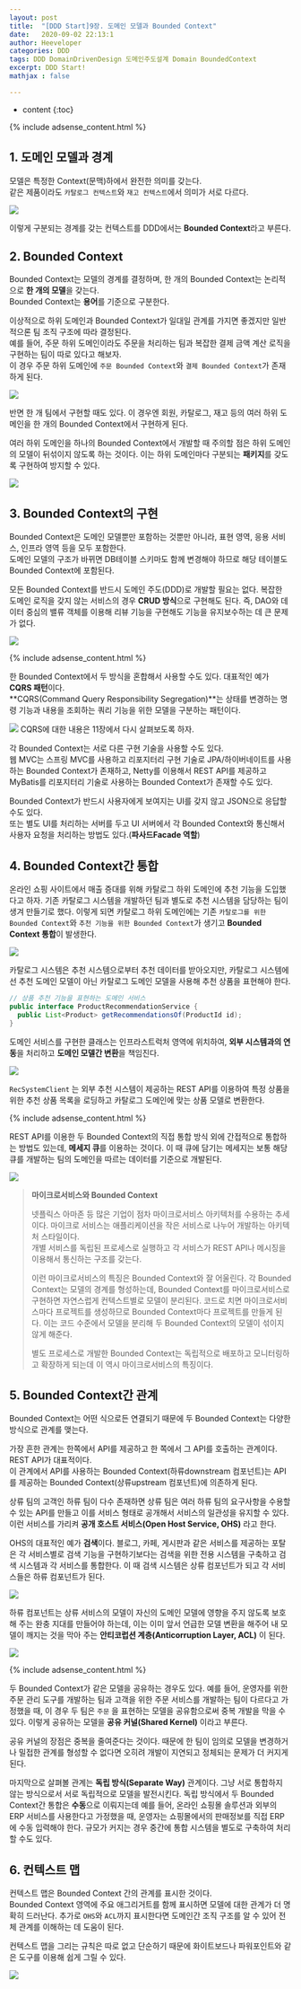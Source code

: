```yaml
---
layout: post
title:  "[DDD Start]9장. 도메인 모델과 Bounded Context"
date:   2020-09-02 22:13:1
author: Heeveloper
categories: DDD
tags: DDD DomainDrivenDesign 도메인주도설계 Domain BoundedContext
excerpt: DDD Start!
mathjax : false

---
```


* content
{:toc}

{% include adsense_content.html %}

## 1. 도메인 모델과 경계

모델은 특정한 Context(문맥)하에서 완전한 의미를 갖는다.  
같은 제품이라도 `카탈로그 컨텍스트`와 `재고 컨텍스트`에서 의미가 서로 다르다.

<img src = "/img/DDDStart/9-domain-model-boundary.png">

이렇게 구분되는 경계를 갖는 컨텍스트를 DDD에서는 **Bounded Context**라고 부른다.

## 2. Bounded Context

Bounded Context는 모델의 경계를 결정하며, 한 개의 Bounded Context는 논리적으로 **한 개의 모델**을 갖는다.  
Bounded Context는 **용어**를 기준으로 구분한다.

이상적으로 하위 도메인과 Bounded Context가 일대일 관계를 가지면 좋겠지만 일반적으론 팀 조직 구조에 따라 결정된다.  
예를 들어, 주문 하위 도메인이라도 주문을 처리하는 팀과 복잡한 결제 금액 계산 로직을 구현하는 팀이 따로 있다고 해보자.  
이 경우 주문 하위 도메인에 `주문 Bounded Context`와 `결제 Bounded Context`가 존재하게 된다.  

<img src = "/img/DDDStart/9-multiple-bounded-context.png">

반면 한 개 팀에서 구현할 때도 있다. 이 경우엔 회원, 카탈로그, 재고 등의 여러 하위 도메인을 한 개의 Bounded Context에서 구현하게 된다.  

여러 하위 도메인을 하나의 Bounded Context에서 개발할 때 주의할 점은 하위 도메인의 모델이 뒤섞이지 않도록 하는 것이다.
이는 하위 도메인마다 구분되는 **패키지**를 갖도록 구현하여 방지할 수 있다.

<img src = "/img/DDDStart/9-sub-domain-bounded-context.png">

## 3. Bounded Context의 구현

Bounded Context은 도메인 모델뿐만 포함하는 것뿐만 아니라, 표현 영역, 응용 서비스, 인프라 영역 등을 모두 포함한다.  
도메인 모델의 구조가 바뀌면 DB테이블 스키마도 함께 변경해야 하므로 해당 테이블도 Bounded Context에 포함된다.

모든 Bounded Context를 반드시 도메인 주도(DDD)로 개발할 필요는 없다. 복잡한 도메인 로직을 갖지 않는 서비스의 경우 **CRUD 방식**으로 구현해도 된다.
즉, DAO와 데이터 중심의 밸류 객체를 이용해 리뷰 기능을 구현해도 기능을 유지보수하는 데 큰 문제가 없다.

<img src = "/img/DDDStart/9-DDD-and-CRUD.png">

{% include adsense_content.html %}

한 Bounded Context에서 두 방식을 혼합해서 사용할 수도 있다. 대표적인 예가 **CQRS 패턴**이다.  
**CQRS(Command Query Responsibility Segregation)**는 상태를 변경하는 명령 기능과 내용을 조회하는 쿼리 기능을 위한 모델을 구분하는 패턴이다.  

<img src = "/img/DDDStart/9-CQRS.png">
CQRS에 대한 내용은 11장에서 다시 살펴보도록 하자.  

각 Bounded Context는 서로 다른 구현 기술을 사용할 수도 있다.  
웹 MVC는 스프링 MVC를 사용하고 리포지터리 구현 기술로 JPA/하이버네이트를 사용하는 Bounded Context가 존재하고, Netty를 이용해서 REST API를 제공하고 MyBatis를 리포지터리 기술로 사용하는 Bounded Context가 존재할 수도 있다.

Bounded Context가 반드시 사용자에게 보여지는 UI를 갖지 않고 JSON으로 응답할 수도 있다.  
또는 별도 UI를 처리하는 서버를 두고 UI 서버에서 각 Bounded Context와 통신해서 사용자 요청을 처리하는 방법도 있다.(**파사드Facade 역할**)

## 4. Bounded Context간 통합

온라인 쇼핑 사이트에서 매출 증대를 위해 카탈로그 하위 도메인에 추천 기능을 도입했다고 하자. 기존 카탈로그 시스템을 개발하던 팀과 별도로 추천 시스템을 담당하는 팀이 생겨 만들기로 했다. 이렇게 되면 카탈로그 하위 도메인에는 기존 `카탈로그를 위한 Bounded Context`와 `추천 기능을 위한 Bounded Context`가 생기고 **Bounded Context 통합**이 발생한다.

<img src = "/img/DDDStart/9-catalog-and-recommend-context.png">

카탈로그 시스템은 추천 시스템으로부터 추천 데이터를 받아오지만, 카탈로그 시스템에선 추천 도메인 모델이 아닌 카탈로그 도메인 모델을 사용해 추천 상품을 표현해야 한다.
~~~java
// 상품 추천 기능을 표현하는 도메인 서비스
public interface ProductRecommendationService {
  public List<Product> getRecommendationsOf(ProductId id);
}
~~~

도메인 서비스를 구현한 클래스는 인프라스트럭처 영역에 위치하여, **외부 시스템과의 연동**을 처리하고 **도메인 모델간 변환**을 책임진다.

<img src = "/img/DDDStart/9-acl.png">

`RecSystemClient` 는 외부 추천 시스템이 제공하는 REST API를 이용하여 특정 상품을 위한 추천 상품 목록을 로딩하고 카탈로그 도메인에 맞는 상품 모델로 변환한다.

{% include adsense_content.html %}

REST API를 이용한 두 Bounded Context의 직접 통합 방식 외에 간접적으로 통합하는 방법도 있는데, **메세지 큐**를 이용하는 것이다. 이 때 큐에 담기는 메세지는 보통 해당 큐를 개발하는 팀의 도메인을 따르는 데이터를 기준으로 개발된다.

<img src = "/img/DDDStart/9-pub-and-sub.png">

> **마이크로서비스와 Bounded Context**
>
> 넷플릭스 아마존 등 많은 기업이 점차 마이크로서비스 아키텍처를 수용하는 추세이다. 마이크로 서비스는 애플리케이션을 작은 서비스로 나누어 개발하는 아키텍처 스타일이다.  
> 개별 서비스를 독립된 프로세스로 실행하고 각 서비스가 REST API나 메시징을 이용해서 통신하는 구조를 갖는다.  
>
> 이런 마이크로서비스의 특징은 Bounded Context와 잘 어울린다. 각 Bounded Context는 모델의 경계를 형성하는데, Bounded Context를 마이크로서비스로 구현하면 자연스럽게 컨텍스트별로 모델이 분리된다. 코드로 치면 마이크로서비스마다 프로젝트를 생성하므로 Bounded Context마다 프로젝트를 만들게 된다. 이는 코드 수준에서 모델을 분리해 두 Bounded Context의 모델이 섞이지 않게 해준다.  
>
> 별도 프로세스로 개발한 Bounded Context는 독립적으로 배포하고 모니터링하고 확장하게 되는데 이 역시 마이크로서비스의 특징이다.



## 5. Bounded Context간 관계

Bounded Context는 어떤 식으로든 연결되기 때문에 두 Bounded Context는 다양한 방식으로 관계를 맺는다.

가장 흔한 관계는 한쪽에서 API를 제공하고 한 쪽에서 그 API를 호출하는 관계이다. REST API가 대표적이다.  
이 관계에서 API를 사용하는 Bounded Context(하류downstream 컴포넌트)는 API를 제공하는 Bounded Context(상류upstream 컴포넌트)에 의존하게 된다.

상류 팀의 고객인 하류 팀이 다수 존재하면 상류 팀은 여러 하류 팀의 요구사항을 수용할 수 있는 API를 만들고 이를 서비스 형태로 공개해서 서비스의 일관성을 유지할 수 있다. 이런 서비스를 가리켜 **공개 호스트 서비스(Open Host Service, OHS)** 라고 한다.

OHS의 대표적인 예가 **검색**이다. 블로그, 카페, 게시판과 같은 서비스를 제공하는 포탈은 각 서비스별로 검색 기능을 구현하기보다는 검색을 위한 전용 시스템을 구축하고 검색 시스템과 각 서비스를 통합한다. 이 때 검색 시스템은 상류 컴포넌트가 되고 각 서비스들은 하류 컴포넌트가 된다.

<img src = "/img/DDDStart/9-ohs-search.png">

하류 컴포넌트는 상류 서비스의 모델이 자신의 도메인 모델에 영향을 주지 않도록 보호해 주는 완충 지대를 만들어야 하는데, 이는 이미 앞서 언급한 모델 변환을 해주어 내 모델이 깨지는 것을 막아 주는 **안티코럽션 계층(Anticorruption Layer, ACL)** 이 된다.

<img src = "/img/DDDStart/9-acl.png">

{% include adsense_content.html %}

두 Bounded Context가 같은 모델을 공유하는 경우도 있다. 예를 들어, 운영자를 위한 주문 관리 도구를 개발하는 팀과 고객을 위한 주문 서비스를 개발하는 팀이 다르다고 가정했을 때, 이 경우 두 팀은 `주문` 을 표현하는 모델을 공유함으로써 중복 개발을 막을 수 있다. 이렇게 공유하는 모델을 **공유 커널(Shared Kernel)** 이라고 부른다. 

공유 커널의 장점은 중복을 줄여준다는 것이다. 때문에 한 팀이 임의로 모델을 변경하거나 밀접한 관계를 형성할 수 없다면 오히려 개발이 지연되고 정체되는 문제가 더 커지게 된다. 

마지막으로 살펴볼 관계는 **독립 방식(Separate Way)** 관계이다. 그냥 서로 통합하지 않는 방식으로서 서로 독립적으로 모델을 발전시킨다. 독립 방식에서 두 Bounded Context간 통합은 **수동**으로 이뤄지는데 예를 들어, 온라인 쇼핑몰 솔루션과 외부의 ERP 서비스를 사용한다고 가정했을 때, 운영자는 쇼핑몰에서의 판매정보를 직접 ERP에 수동 입력해야 한다.  규모가 커지는 경우 중간에 통합 시스템을 별도로 구축하여 처리할 수도 있다.



## 6. 컨텍스트 맵

컨텍스트 맵은 Bounded Context 간의 관계를 표시한 것이다.  
Bounded Context 영역에 주요 애그리거트를 함께 표시하면 모델에 대한 관계가 더 명확히 드러난다. 추가로 `OHS`와 `ACL`까지 표시한다면 도메인간 조직 구조를 알 수 있어 전체 관계를 이해하는 데 도움이 된다.

컨텍스트 맵을 그리는 규칙은 따로 없고 단순하기 때문에 화이트보드나 파워포인트와 같은 도구를 이용해 쉽게 그릴 수 있다.

<img src = "/img/DDDStart/9-context-map.png">
